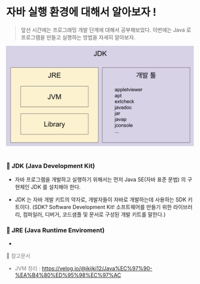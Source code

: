 # 자바 실행 환경에 대해서 알아보자 !

> 앞선 시간에는 프로그래밍 개발 단계에 대해서 공부해보았다. 이번에는 Java 로 프로그램을 만들고 실행하는 방법을 자세히 알아보자.

<img src="images/01. JVM.png">
&nbsp;

### 🧩 JDK (Java Development Kit)

- 자바 프로그램을 개발하고 실행하기 위해서는 먼저 Java SE(자바 표준 문법) 의 구현체인 JDK 를 설치해야 한다.

- JDK 는 자바 개발 키트의 약자로, 개발자들이 자바로 개발하는데 사용하는 SDK 키트이다.
  (SDK? Software Development Kit! 소프트웨어를 만들기 위한 라이브러리, 컴파일러, 디버거, 코드샘플 및 문서로 구성된 개발 키트를 말한다.)

### 🧩 JRE (Java Runtime Enviroment)

-

<div style="color: gray">
🔖 참고문서

- JVM 정리 : https://velog.io/@jkijki12/Java%EC%97%90-%EA%B4%80%ED%95%98%EC%97%AC
</div>
